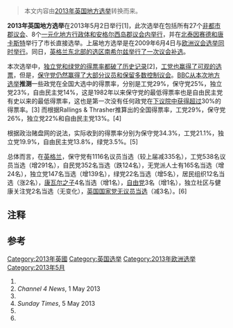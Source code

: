 > 本文内容由[2013年英国地方选举](https://zh.wikipedia.org/wiki/2013年英国地方选举)转换而来。


**2013年英国地方选举**在2013年5月2日举行\[1\]，此次选举在包括所有27个[非都市郡议会](https://zh.wikipedia.org/wiki/非都市郡 "wikilink")、8个[一元化地方行政体和](https://zh.wikipedia.org/wiki/一元化地方行政体 "wikilink")[安格尔西岛郡议会内举行](https://zh.wikipedia.org/wiki/安格尔西岛 "wikilink")，并在[北泰因赛德和](https://zh.wikipedia.org/wiki/北泰因赛德 "wikilink")[唐卡斯特](../Page/唐卡斯特.md "wikilink")举行了市长直接选举。上届地方选举是在2009年6月4日与[欧洲议会选举同时举行](https://zh.wikipedia.org/wiki/欧洲议会 "wikilink")。同日，[英格兰东北部的选区](https://zh.wikipedia.org/wiki/英格兰东北 "wikilink")[南希尔兹举行了一次议会](https://zh.wikipedia.org/wiki/南希尔兹 "wikilink")[补选](https://zh.wikipedia.org/wiki/补选 "wikilink")。

本次选举中，[独立党和](https://zh.wikipedia.org/wiki/英国独立党 "wikilink")[绿党的得票率都破了历史记录](https://zh.wikipedia.org/wiki/英国绿党 "wikilink")\[2\]，[工党也赢得了可观的选票](https://zh.wikipedia.org/wiki/英国工党 "wikilink")，但是，[保守党仍然赢得了大部分议员和保留多数控制](https://zh.wikipedia.org/wiki/英国保守党 "wikilink")[议会](../Page/英国议会.md "wikilink")。[BBC从本次地方选举](../Page/英国广播公司.md "wikilink")**推测**一些政党在全国大选中的得票率，分别是工党29%，保守党25%，独立党23%，自由民主党14%，这是1982年以来保守党的最低得票率也是自由民主党有史以来的最低得票率，这也是第一次没有任何政党在[下议院中获得超过](../Page/英国下议院.md "wikilink")30%的得票率。\[3\] 而根据Rallings & Thrasher推算出的全国得票率，工党29%，保守党26%，独立党22%和自由民主党13%。\[4\]

根据政治赌盘网的说法，实际收到的得票率分别为保守党34.3%，工党21.1%，独立党19.9%，自由民主党13.8%，绿党3.5%。\[5\]

总体而言，在[英格兰](../Page/英格兰.md "wikilink")，保守党有1116名议员当选（较上届减335名），工党538名议员当选（增291名），自民党352名当选（跌124名），无党派人士有165名当选（增24名），独立党147名当选（增139名），绿党22名当选（增5名），居民组织12名当选（涨2名），[康瓦尔之子](https://zh.wikipedia.org/wiki/康瓦尔之子 "wikilink")4名当选（增1名），[自由党](https://zh.wikipedia.org/wiki/英国自由党 "wikilink")3名（增1名），独立社区与健康关注党2名当选（无变化），[英国国家党无议员当选](https://zh.wikipedia.org/wiki/英国国家党 "wikilink")（减3名）。\[6\]

## 注释

## 参考

[Category:2013年英國](https://zh.wikipedia.org/wiki/Category:2013年英國 "wikilink") [Category:英国选举](https://zh.wikipedia.org/wiki/Category:英国选举 "wikilink") [Category:2013年欧洲选举](https://zh.wikipedia.org/wiki/Category:2013年欧洲选举 "wikilink") [Category:2013年5月](https://zh.wikipedia.org/wiki/Category:2013年5月 "wikilink")

1.
2.  *Channel 4 News*, 1 May 2013
3.
4.  *Sunday Times*, 5 May 2013
5.
6.